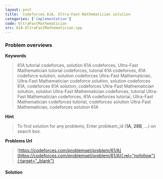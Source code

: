 ```yaml
---
layout: post
title:  Codeforces 61A. Ultra-Fast Mathematician solution
categories: ['implementation']
code: UltraFastMathematician
src: 61A-UltraFastMathematician.cpp
---
```

### **Problem overviews**

**Keywords**
> 61A tutorial codeforces, solution 61A codeforces, Ultra-Fast Mathematician tutorial codeforces, tutorial 61A codeforces, 61A codeforce solution, solution codeforces Ultra-Fast Mathematician, Ultra-Fast Mathematician codeforce solution, solution codeforces 61A, codeforces 61A solution, codeforces Ultra-Fast Mathematician solution, solution Ultra-Fast Mathematician codeforces, tutorial Ultra-Fast Mathematician codeforces, 61A codeforces tutorial, Ultra-Fast Mathematician codeforces tutorial, codeforces solution Ultra-Fast Mathematician, codeforces solution 61A

**Hint**
> To find solution for any problems, Enter probleam_id (**1A, 28B**, ...) on search box. 

**Problems Url**
> [https://codeforces.com/problemset/problem/61/A](https://codeforces.com/problemset/problem/61/A){:rel="nofollow"}{:target="_blank"}

#### **Solution**



